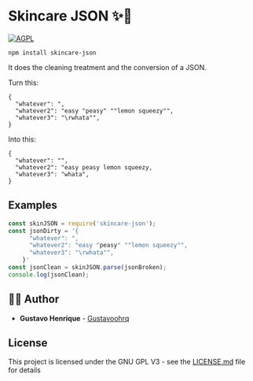 # Skincare JSON ✨🧽

[ ![AGPL](http://www.gnu.org/graphics/agplv3-155x51.png) ](http://www.gnu.org/licenses/agpl-3.0.en.html)


```
npm install skincare-json
```


It does the cleaning treatment and the conversion of a JSON.


Turn this:

    { 
      "whatever": ",
      "whatever2": "easy "peasy" ""lemon squeezy"",
      "whatever3": "\rwhata"",
    }

Into this:

    { 
      "whatever": "",
      "whatever2": "easy peasy lemon squeezy,
      "whatever3": "whata",
    }


## Examples

```javascript
const skinJSON = require('skincare-json');
const jsonDirty = '{
      "whatever": ",
      "whatever2": "easy "peasy" ""lemon squeezy"",
      "whatever3": "\rwhata"",
    }'
const jsonClean = skinJSON.parse(jsonBroken);
console.log(jsonClean);

```


## 🙋‍♂️ Author

* **Gustavo Henrique** - [Gustavoohrq](https://github.com/Gustavoohrq)

## License

This project is licensed under the GNU GPL V3 - see the [LICENSE.md](LICENSE.md) file for details
